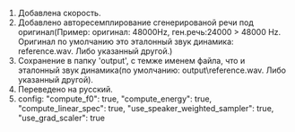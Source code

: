 1. Добавлена скорость.
2. Добавлено авторесемплирование сгенерированой речи под оригинал(Пример: оригинал: 48000Hz, ген.речь:24000 > 48000 Hz. Оригинал по умолчанию это эталонный звук динамика: reference.wav. Либо указанный другой.)
3. Сохранение в папку 'output', с темже именем файла, что и эталонный звук динамика(по умолчанию: output\reference.wav. Либо указанный другой).
4. Переведено на русский.
5. config:
    "compute_f0": true,
    "compute_energy": true,
    "compute_linear_spec": true,
    "use_speaker_weighted_sampler": true,
    "use_grad_scaler": true
